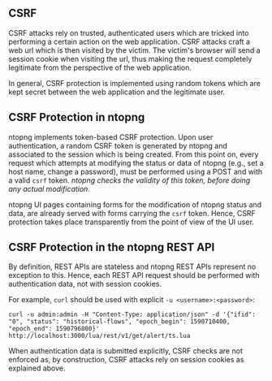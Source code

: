 ## CSRF

CSRF attacks rely on trusted, authenticated users which are tricked into performing a certain action on the web application. CSRF attacks craft a web url which is then visited by the victim. The victim's browser will send a session cookie when visiting the url, thus making the request completely legitimate from the perspective of the web application.

In general, CSRF protection is implemented using random tokens which are kept secret between the web application and the legitimate user.

## CSRF Protection in ntopng

ntopng implements token-based CSRF protection. Upon user authentication, a random CSRF token is generated by ntopng and associated to the session which is being created. From this point on, every request which attempts at modifying the status or data of ntopng (e.g., set a host name, change a password), must be performed using a POST and with a valid `csrf` token. *ntopng checks the validity of this token, before doing any actual modification*.

ntopng UI pages containing forms for the modification of ntopng status and data, are already served with forms carrying the `csrf` token. Hence, CSRF protection takes place transparently from the point of view of the UI user.


## CSRF Protection in the ntopng REST API

By definition, REST APIs are stateless and ntopng REST APIs represent no exception to this. Hence, each REST API request should be performed with authentication data, not with session cookies.

For example, `curl` should be used with explicit `-u <username>:<password>`:


```
curl -u admin:admin -H "Content-Type: application/json" -d '{"ifid": "0", "status": "historical-flows", "epoch_begin": 1590710400, "epoch_end": 1590796800}' http://localhost:3000/lua/rest/v1/get/alert/ts.lua
```

When authentication data is submitted explicitly, CSRF checks are not enforced as, by construction, CSRF attacks rely on session cookies as explained above.
